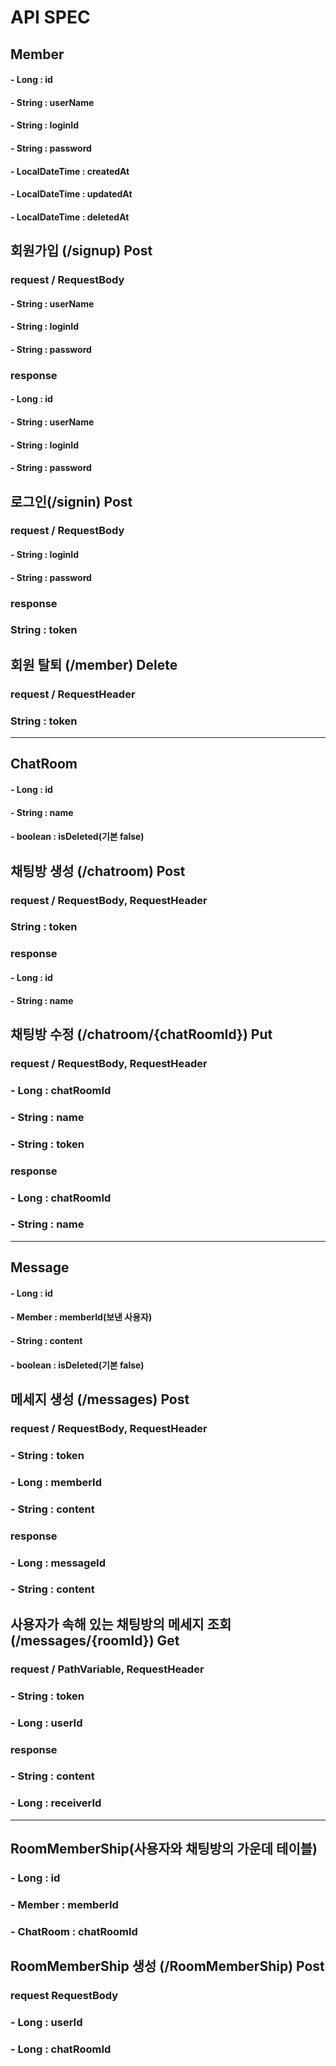 # API SPEC

## Member
#### - Long : id
#### - String : userName
#### - String : loginId
#### - String : password
#### - LocalDateTime : createdAt
#### - LocalDateTime : updatedAt
#### - LocalDateTime : deletedAt

## 회원가입 (/signup) Post
### request / RequestBody
#### - String : userName
#### - String : loginId
#### - String : password

### response
#### - Long : id
#### - String : userName
#### - String : loginId
#### - String : password

## 로그인(/signin) Post
### request / RequestBody
#### - String : loginId
#### - String : password

### response
### String : token

## 회원 탈퇴 (/member) Delete
### request / RequestHeader
### String : token


-------------------------------------------------------------------------


## ChatRoom
#### - Long : id
#### - String : name
#### - boolean : isDeleted(기본 false)

## 채팅방 생성 (/chatroom) Post
### request / RequestBody, RequestHeader
### String : token

### response
#### - Long : id
#### - String : name

## 채팅방 수정 (/chatroom/{chatRoomId}) Put
### request / RequestBody, RequestHeader
### - Long : chatRoomId
### - String : name
### - String : token

### response
### - Long : chatRoomId
### - String : name


-------------------------------------------------------------------------------------------


## Message
#### - Long : id
#### - Member : memberId(보낸 사용자)
#### - String : content
#### - boolean : isDeleted(기본 false)

## 메세지 생성 (/messages) Post
### request / RequestBody, RequestHeader
### - String : token
### - Long : memberId
### - String : content

### response
### - Long : messageId
### - String : content

## 사용자가 속해 있는 채팅방의 메세지 조회 (/messages/{roomId}) Get
### request / PathVariable, RequestHeader
### - String : token
### - Long : userId

### response
### - String : content
### - Long : receiverId


------------------------------------------------------------------------------------------


## RoomMemberShip(사용자와 채팅방의 가운데 테이블)
### - Long : id
### - Member : memberId
### - ChatRoom : chatRoomId

## RoomMemberShip 생성 (/RoomMemberShip) Post
### request RequestBody
### - Long : userId
### - Long : chatRoomId